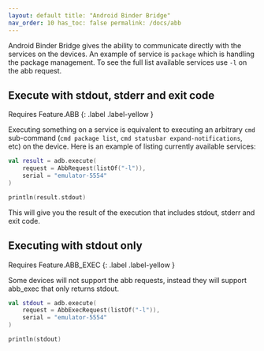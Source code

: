 ```yaml
---
layout: default title: "Android Binder Bridge"
nav_order: 10 has_toc: false permalink: /docs/abb
---
```


Android Binder Bridge gives the ability to communicate directly with the services on the devices. An example of service is `package` which
is handling the package management. To see the full list available services use `-l` on the abb request.

## Execute with stdout, stderr and exit code

Requires Feature.ABB {: .label .label-yellow }

Executing something on a service is equivalent to executing an arbitrary `cmd` sub-command (`cmd package list`,
`cmd statusbar expand-notifications`, etc) on the device. Here is an example of listing currently available services:

```kotlin
val result = adb.execute(
    request = AbbRequest(listOf("-l")),
    serial = "emulator-5554"
)

println(result.stdout)
```

This will give you the result of the execution that includes stdout, stderr and exit code.

## Executing with stdout only

Requires Feature.ABB_EXEC {: .label .label-yellow }

Some devices will not support the abb requests, instead they will support abb_exec that only returns stdout.

```kotlin
val stdout = adb.execute(
    request = AbbExecRequest(listOf("-l")),
    serial = "emulator-5554"
)

println(stdout)
```